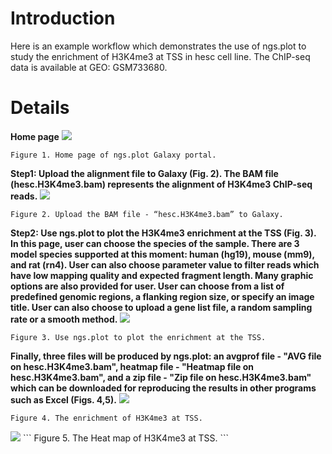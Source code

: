 # Introduction #
Here is an example workflow which demonstrates the use of ngs.plot to study the enrichment of H3K4me3 at TSS in hesc cell line. The ChIP-seq data is available at GEO: GSM733680.


# Details #
**Home page**
<img src='http://ngsplot.googlecode.com/files/webngsplot1.png' />
```
Figure 1. Home page of ngs.plot Galaxy portal.
```


**Step1: Upload the alignment file to Galaxy (Fig. 2). The BAM file (hesc.H3K4me3.bam) represents the alignment of H3K4me3 ChIP-seq reads.**
<img src='http://ngsplot.googlecode.com/files/webngsplot2.png' />
```
Figure 2. Upload the BAM file - “hesc.H3K4me3.bam” to Galaxy.
```


**Step2: Use ngs.plot to plot the H3K4me3 enrichment at the TSS (Fig. 3). In this page, user can choose the species of the sample. There are 3 model species supported at this moment: human (hg19), mouse (mm9), and rat (rn4). User can also choose parameter value to filter reads which have low mapping quality and expected fragment length. Many graphic options are also provided for user. User can choose from a list of predefined genomic regions, a flanking region size, or specify an
image title. User can also choose to upload a gene list file, a random sampling rate or a smooth method.**
<img src='http://ngsplot.googlecode.com/files/webngsplot3.png' />
```
Figure 3. Use ngs.plot to plot the enrichment at the TSS.
```


**Finally, three files will be produced by ngs.plot: an avgprof file - "AVG file on hesc.H3K4me3.bam", heatmap file - "Heatmap file on hesc.H3K4me3.bam", and a zip file - "Zip file on hesc.H3K4me3.bam"
which can be downloaded for reproducing the results in other programs such as Excel (Figs. 4,5).**
<img src='http://ngsplot.googlecode.com/files/webngsplot4.png' />
```
Figure 4. The enrichment of H3K4me3 at TSS.
```
<img src='http://ngsplot.googlecode.com/files/webngsplot5.png' />
```
Figure 5. The Heat map of H3K4me3 at TSS.
```